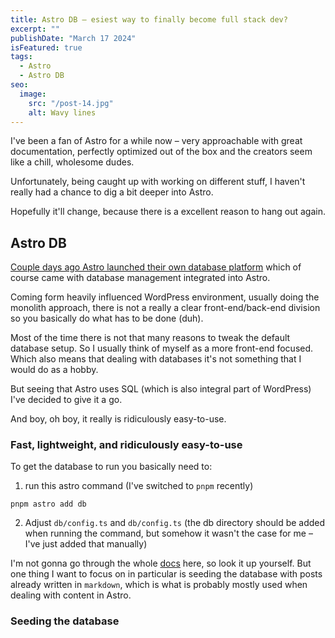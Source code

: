 ```yaml
---
title: Astro DB – esiest way to finally become full stack dev?
excerpt: ""
publishDate: "March 17 2024"
isFeatured: true
tags:
  - Astro
  - Astro DB
seo:
  image:
    src: "/post-14.jpg"
    alt: Wavy lines
---
```


<!-- ![Wavy lines](/post-14.jpg) -->

I've been a fan of Astro for a while now – very approachable with great documentation, perfectly optimized out of the box and the creators seem like a chill, wholesome dudes.

Unfortunately, being caught up with working on different stuff, I haven't really had a chance to dig a bit deeper into Astro.

Hopefully it'll change, because there is a excellent reason to hang out again.

## Astro DB

[Couple days ago Astro launched their own database platform](https://astro.build/blog/astro-db/) which of course came with database management integrated into Astro.

Coming form heavily influenced WordPress environment, usually doing the monolith approach, there is not a really a clear front-end/back-end division so you basically do what has to be done (duh).

Most of the time there is not that many reasons to tweak the default database setup. So I usually think of myself as a more front-end focused. Which also means that dealing with databases it's not something that I would do as a hobby.

But seeing that Astro uses SQL (which is also integral part of WordPress) I've decided to give it a go.

And boy, oh boy, it really is ridiculously easy-to-use.

### Fast, lightweight, and ridiculously easy-to-use

To get the database to run you basically need to:

1. run this astro command (I've switched to `pnpm` recently)

```
pnpm astro add db
```

2. Adjust `db/config.ts` and `db/config.ts` (the db directory should be added when running the command, but somehow it wasn't the case for me – I've just added that manually)

I'm not gonna go through the whole [docs](https://docs.astro.build/en/guides/astro-db/) here, so look it up yourself. But one thing I want to focus on in particular is seeding the database with posts already written in `markdown`, which is what is probably mostly used when dealing with content in Astro.

### Seeding the database
